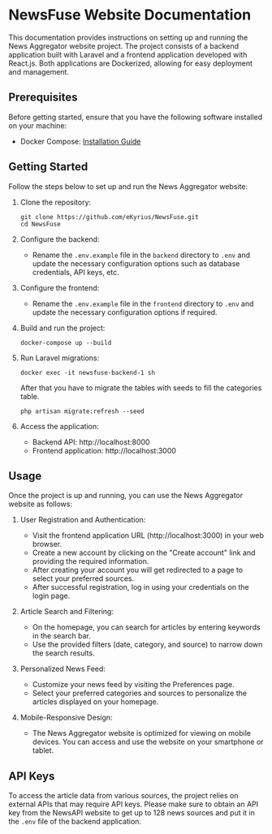 # NewsFuse Website Documentation

This documentation provides instructions on setting up and running the News Aggregator website project. The project consists of a backend application built with Laravel and a frontend application developed with React.js. Both applications are Dockerized, allowing for easy deployment and management.

## Prerequisites

Before getting started, ensure that you have the following software installed on your machine:

- Docker Compose: [Installation Guide](https://docs.docker.com/compose/install/)

## Getting Started

Follow the steps below to set up and run the News Aggregator website:

1. Clone the repository:

   ```
   git clone https://github.com/eKyrius/NewsFuse.git
   cd NewsFuse
   ```

2. Configure the backend:

   - Rename the `.env.example` file in the `backend` directory to `.env` and update the necessary configuration options such as database credentials, API keys, etc.

3. Configure the frontend:

   - Rename the `.env.example` file in the `frontend` directory to `.env` and update the necessary configuration options if required.

4. Build and run the project:

   ```
   docker-compose up --build
   ```

5. Run Laravel migrations:

   ```
   docker exec -it newsfuse-backend-1 sh
   ```

   After that you have to migrate the tables with seeds to fill the categories table.

   ```
   php artisan migrate:refresh --seed
   ```

6. Access the application:
   - Backend API: http://localhost:8000
   - Frontend application: http://localhost:3000

## Usage

Once the project is up and running, you can use the News Aggregator website as follows:

1. User Registration and Authentication:

   - Visit the frontend application URL (http://localhost:3000) in your web browser.
   - Create a new account by clicking on the "Create account" link and providing the required information.
   - After creating your account you will get redirected to a page to select your preferred sources.
   - After successful registration, log in using your credentials on the login page.

2. Article Search and Filtering:

   - On the homepage, you can search for articles by entering keywords in the search bar.
   - Use the provided filters (date, category, and source) to narrow down the search results.

3. Personalized News Feed:

   - Customize your news feed by visiting the Preferences page.
   - Select your preferred categories and sources to personalize the articles displayed on your homepage.

4. Mobile-Responsive Design:
   - The News Aggregator website is optimized for viewing on mobile devices. You can access and use the website on your smartphone or tablet.

## API Keys

To access the article data from various sources, the project relies on external APIs that may require API keys. Please make sure to obtain an API key from the NewsAPI website to get up to 128 news sources and put it in the `.env` file of the backend application.
